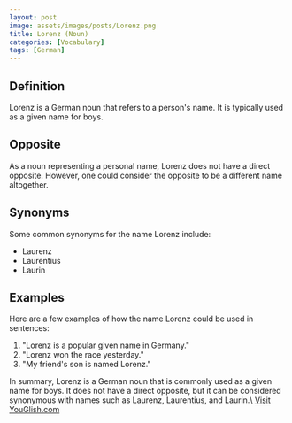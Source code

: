 ```yaml
---
layout: post
image: assets/images/posts/Lorenz.png
title: Lorenz (Noun)
categories: [Vocabulary]
tags: [German]
---
```


## Definition

Lorenz is a German noun that refers to a person's name. It is typically used as a given name for boys. 

## Opposite

As a noun representing a personal name, Lorenz does not have a direct opposite. However, one could consider the opposite to be a different name altogether.

## Synonyms

Some common synonyms for the name Lorenz include:

- Laurenz
- Laurentius
- Laurin

## Examples

Here are a few examples of how the name Lorenz could be used in sentences:

1. "Lorenz is a popular given name in Germany."
2. "Lorenz won the race yesterday."
3. "My friend's son is named Lorenz."

In summary, Lorenz is a German noun that is commonly used as a given name for boys. It does not have a direct opposite, but it can be considered synonymous with names such as Laurenz, Laurentius, and Laurin.\ <a id="yg-widget-0" class="youglish-widget" data-query="Lorenz" data-lang="german" data-components="8412" data-auto-start="0" data-bkg-color="theme_light" data-title="How%20to%20pronounce%20Lorenz%20in%20German"  rel="nofollow" href="https://youglish.com">Visit YouGlish.com</a><script async src="https://youglish.com/public/emb/widget.js" charset="utf-8"></script>